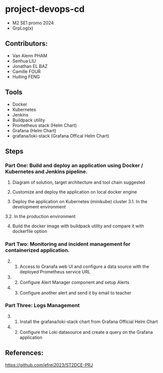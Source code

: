 # project-devops-cd
  - M2 SE1 promo 2024
  - GrpLog(x)

## Contributors: 
  - Van Alenn PHAM
  - Senhua LIU
  - Jonathan EL BAZ
  - Camille FOUR
  - Huiting FENG

## Tools
  - Docker
  - Kubernetes
  - Jenkins
  - Buildpack utility
  - Prometheus stack (Helm Chart)
  - Grafana (Helm Chart)
  - grafana/loki-stack (Grafana Offical Helm Chart)


## Steps
### Part One: Build and deploy an application using Docker / Kubernetes and Jenkins pipeline. 
1. Diagram of solution, target architecture and tool chain suggested

2. Customize and deploy the application on local docker engine

3. Deploy the application on Kubernetes (minikube) cluster
  3.1. In the development environment

  3.2. In the production environment

4. Build the docker image with buildpack utility and compare it with dockerfile option


### Part Two: Monitoring and incident management for containerized application.
2. 1. Access to Granafa web UI and configure a data source with the deployed Prometheus service URL

2. 2. Configure Alert Manager component and setup Alerts


2. 3. Configure another alert and send it by email to teacher


### Part Three: Logs Management
3. 1. Install the grafana/loki-stack chart from Grafana Official Helm Chart

3. 2. Configure the Loki datasource and create a query on the Grafana application



## References:

  https://github.com/efrei2023/ST2DCE-PRJ